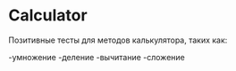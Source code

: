 # Calculator

Позитивные тесты для методов калькулятора, таких как:

-умножение
-деление
-вычитание
-сложение
